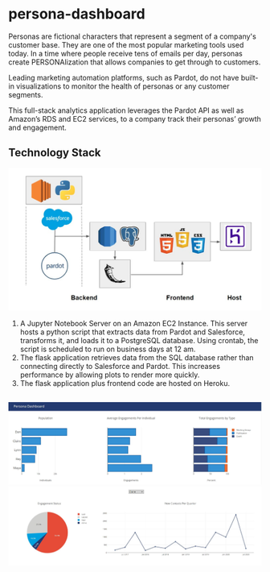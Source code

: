 # persona-dashboard

Personas are fictional characters that represent a segment of a company's customer base. They are one of the most popular marketing tools used today. In a time where people receive tens of emails per day, personas create PERSONAlization that allows companies to get through to customers. 

Leading marketing automation platforms, such as Pardot, do not have built-in visualizations to monitor the health of personas or any customer segments.

This full-stack analytics application leverages the Pardot API as well as Amazon’s RDS and EC2 services, to a company track their personas’ growth and engagement.

## Technology Stack
<img src= "https://github.com/JohnvanZalk/persona-dashboard/blob/master/images/technology_diagram.JPG" width="700">

1. A Jupyter Notebook Server on an Amazon EC2 Instance. This server hosts a python script that extracts data from Pardot and Salesforce, transforms it, and loads it to a PostgreSQL database. Using crontab, the script is scheduled to run on business days at 12 am.
2. The flask application retrieves data from the SQL database rather than connecting directly to Salesforce and Pardot. This increases performance by allowing plots to render more quickly.
3. The flask application plus frontend code are hosted on Heroku.

##

<img src= "https://github.com/JohnvanZalk/persona-dashboard/blob/master/images/dash_1.JPG" width="700">
<img src= "https://github.com/JohnvanZalk/persona-dashboard/blob/master/images/dash_2.JPG" width="700">
